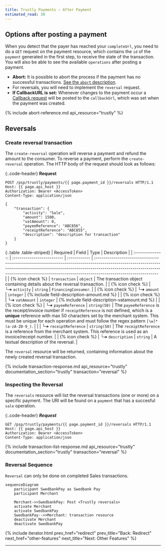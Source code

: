 ```yaml
---
title: Trustly Payments – After Payment
estimated_read: 30
---
```


## Options after posting a payment

When you detect that the payer has reached your `completeUrl`, you need to do a
`GET` request on the payment resource, which contains the `id` of the `payment`
generated in the first step, to receive the state of the transaction. You will
also be able to see the available `operations` after posting a payment.

*   **Abort:** It is possible to abort the process if the payment has no
    successful transactions. [See the `abort`
    description][abort-description].
*   For reversals, you will need to implement the `reversal` request.
*   **If CallbackURL is set:** Whenever changes to the payment occur a
    [Callback request][callback-request] will be posted to the `callbackUrl`,
    which was set when the payment was created.

{% include abort-reference.md api_resource="trustly" %}

## Reversals

### Create reversal transaction

The `create-reversal` operation will reverse a payment and
refund the amount to the consumer. To reverse a payment, perform the
`create-reversal` operation. The HTTP body of the request should look as
follows:

{:.code-header}
**Request**

```http
POST /psp/trustly/payments/{{ page.payment_id }}/reversals HTTP/1.1
Host: {{ page.api_host }}
Authorization: Bearer <AccessToken>
Content-Type: application/json

{
    "transaction": {
        "activity": "Sale",
        "amount": 1500,
        "vatAmount": 0,
        "payeeReference": "ABC856",
        "receiptReference": "ABC855",
        "description": "description for transaction"
    }
}
```

{:.table .table-striped}
|     Required     | Field                      | Type         | Description                                                                                                                                                                                                                                                                |
| :--------------: | :------------------------- | :----------- | :------------------------------------------------------------------------------------------------------------------------------------------------------------------------------------------------------------------------------------------------------------------------- |
| {% icon check %}︎ | `transaction`              | `object`     | The transaction object containing details about the reversal transaction.                                                                                                                                                                                                  |
| {% icon check %}︎ | └➔&nbsp;`activity`         | `string`     | `FinancingConsumer`.                                                                                                                                                                                                                                                       |
| {% icon check %}︎ | └➔&nbsp;`amount`           | `integer`    | {% include field-description-amount.md %}                                                                                                                                                                                                                                  |
| {% icon check %}︎ | └➔&nbsp;`vatAmount`        | `integer`    | {% include field-description-vatamount.md %}                                                                                                                                                                                                                               |
| {% icon check %}︎ | └➔&nbsp;`payeeReference`   | `string(50)` | The `payeeReference` is the receipt/invoice number if `receiptReference` is not defined, which is a **unique** reference with max 50 characters set by the merchant system. This must be unique for each operation and must follow the regex pattern `[\w]* (a-zA-Z0-9_)`. |
|                  | └➔&nbsp;`receiptReference` | `string(50)` | The `receiptReference` is a reference from the merchant system. This reference is used as an invoice/receipt number.                                                                                                                                                       |
| {% icon check %}︎ | └➔&nbsp;`description`      | `string`     | A textual description of the reversal.                                                                                                                                                                                                                                     |

The `reversal` resource will be returned, containing information about the newly created reversal transaction.

{% include transaction-response.md api_resource="trustly"
documentation_section="trustly" transaction="reversal" %}

### Inspecting the Reversal

The `reversals` resource will list the reversal transactions
(one or more) on a specific payment. The URI will be found on a `payment` that has a
succesful `sale` operation.

{:.code-header}
***Request***

```http
GET /psp/trustly/payments/{{ page.payment_id }}/reversals HTTP/1.1
Host: {{ page.api_host }}
Authorization: Bearer <AccessToken>
Content-Type: application/json
```

{% include transaction-list-response.md api_resource="trustly" documentation_section="trustly" transaction="reversal" %}

### Reversal Sequence

`Reversal` can only be done on completed Sales transactions.

```mermaid
sequenceDiagram
    participant SwedbankPay as Swedbank Pay
    participant Merchant

    Merchant->>SwedbankPay: Post <Trustly reversals>
    activate Merchant
    activate SwedbankPay
    SwedbankPay-->>Merchant: transaction resource
    deactivate Merchant
    deactivate SwedbankPay
```

{% include iterator.html prev_href="redirect" prev_title="Back: Redirect"
next_href="other-features" next_title="Next: Other Features" %}

----------------------------------------------------------
[abort-description]: #abort
[callback-request]: /payments/trustly/other-features#callback
[trustly-reversals]: /payments/trustly/after-payment##reversals
[other-features-transaction]: /payments/trustly/other-features#transactions
